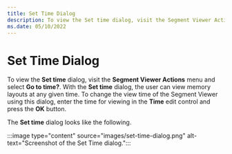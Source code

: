 ```yaml
---
title: Set Time Dialog
description: To view the Set time dialog, visit the Segment Viewer Actions menu and select Go to time?.
ms.date: 05/10/2022
---
```


# Set Time Dialog

To view the **Set time** dialog, visit the **Segment Viewer Actions** menu and select **Go to time?**. With the **Set time** dialog, the user can view memory layouts at any given time. To change the view time of the Segment Viewer using this dialog, enter the time for viewing in the **Time** edit control and press the **OK** button.

The **Set time** dialog looks like the following.

:::image type="content" source="images/set-time-dialog.png" alt-text="Screenshot of the Set Time dialog.":::

